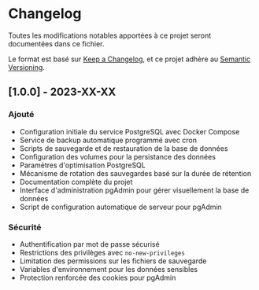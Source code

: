 # Changelog

Toutes les modifications notables apportées à ce projet seront documentées dans ce fichier.

Le format est basé sur [Keep a Changelog](https://keepachangelog.com/fr/1.0.0/),
et ce projet adhère au [Semantic Versioning](https://semver.org/spec/v2.0.0.html).

## [1.0.0] - 2023-XX-XX

### Ajouté

- Configuration initiale du service PostgreSQL avec Docker Compose
- Service de backup automatique programmé avec cron
- Scripts de sauvegarde et de restauration de la base de données
- Configuration des volumes pour la persistance des données
- Paramètres d'optimisation PostgreSQL
- Mécanisme de rotation des sauvegardes basé sur la durée de rétention
- Documentation complète du projet
- Interface d'administration pgAdmin pour gérer visuellement la base de données
- Script de configuration automatique de serveur pour pgAdmin

### Sécurité

- Authentification par mot de passe sécurisé
- Restrictions des privilèges avec `no-new-privileges`
- Limitation des permissions sur les fichiers de sauvegarde
- Variables d'environnement pour les données sensibles
- Protection renforcée des cookies pour pgAdmin
